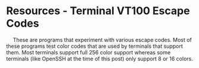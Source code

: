 # Resources - Terminal VT100 Escape Codes
&emsp; These are programs that experiment with various escape codes. Most of these programs test color codes that are used by terminals that support them. Most terminals support full 256 color support whereas some terminals (like OpenSSH at the time of this post) only support 8 or 16 colors.